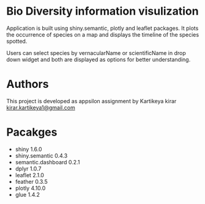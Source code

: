# Bio Diversity information visulization 
Application is built using shiny.semantic, plotly and leaflet packages. 
It plots the occurrence of species on a map and displays the timeline of the species spotted.

Users can select species by vernacularName or scientificName in drop down widget and both 
are displayed as options for better understanding.

# Authors
This project is developed as appsilon assignment by
Kartikeya kirar <kirar.kartikeya1@gmail.com>

# Pacakges
- shiny 1.6.0
- shiny.semantic 0.4.3
- semantic.dashboard 0.2.1
- dplyr 1.0.7
- leaflet 2.1.0
- feather 0.3.5
- plotly 4.10.0
- glue 1.4.2
